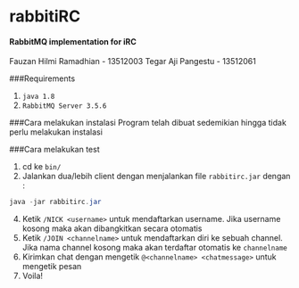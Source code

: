 # rabbitiRC
#### RabbitMQ implementation for iRC

Fauzan Hilmi Ramadhian - 13512003
Tegar Aji Pangestu - 13512061

###Requirements
1.  ```java 1.8```
2.  ```RabbitMQ Server 3.5.6```

###Cara melakukan instalasi
Program telah dibuat sedemikian hingga tidak perlu melakukan instalasi

###Cara melakukan test

 1. cd ke ```bin/```
 2.  Jalankan dua/lebih client dengan menjalankan file ```rabbitirc.jar``` dengan :
```java
java -jar rabbitirc.jar
```
 4. Ketik ```/NICK <username>``` untuk mendaftarkan username. Jika username kosong maka akan dibangkitkan secara otomatis
 5. Ketik ```/JOIN <channelname>``` untuk mendaftarkan diri ke sebuah channel. Jika nama channel kosong maka akan terdaftar otomatis ke  ```channelname```
 6. Kirimkan chat dengan mengetik ```@<channelname> <chatmessage>``` untuk mengetik pesan
 7. Voila!

 

  
